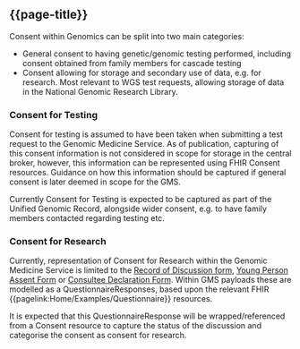 ## {{page-title}}

Consent within Genomics can be split into two main categories:
* General consent to having genetic/genomic testing performed, including consent obtained from family members for cascade testing
* Consent allowing for storage and secondary use of data, e.g. for research. Most relevant to WGS test requests, allowing storage of data in the National Genomic Research Library.

### Consent for Testing

Consent for testing is assumed to have been taken when submitting a test request to the Genomic Medicine Service. As of publication, capturing of this consent information is not considered in scope for storage in the central broker, however, this information can be represented using FHIR Consent resources. Guidance on how this information should be captured if general consent is later deemed in scope for the GMS.

Currently Consent for Testing is expected to be captured as part of the Unified Genomic Record, alongside wider consent, e.g. to have family members contacted regarding testing etc.

### Consent for Research

Currently, representation of Consent for Research within the Genomic Medicine Service is limited to the [Record of Discussion form](https://github.com/NHSDigital/NHSDigital-FHIR-Genomics-ImplementationGuide/blob/04ab4bc353a3c002613c422ecfc9aea6ab38c1c7/documents/nhs-genomic-medicine-service-record-of-discussion-form.pdf), [Young Person Assent Form](https://github.com/NHSDigital/NHSDigital-FHIR-Genomics-ImplementationGuide/blob/f74753a2d203ceb0703f1acbbf85675bc0638f18/documents/nhs-genomic-medicine-service-young-persons-assent-form.pdf) or [Consultee Declaration Form](https://github.com/NHSDigital/NHSDigital-FHIR-Genomics-ImplementationGuide/blob/f74753a2d203ceb0703f1acbbf85675bc0638f18/documents/nhs-genomic-medicine-service-genomic-consultee-declaration-1.pdf). Within GMS payloads these are modelled as a QuestionnaireResponses, based upon the relevant FHIR {{pagelink:Home/Examples/Questionnaire}} resources.

It is expected that this QuestionnaireResponse will be wrapped/referenced from a Consent resource to capture the status of the discussion and categorise the consent as consent for research.
